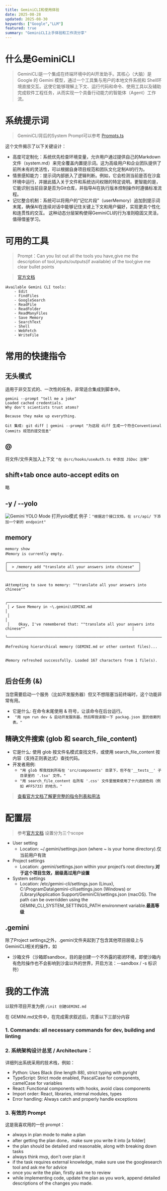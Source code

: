 ```yaml
---
title: GeminiCLI和使用体验
date: 2025-08-28
updated: 2025-08-30
keywords: ["Google","LLM"]
featured: true
summary: "GeminiCLI上手体验和工作流分享"
---
```


# 什么是GeminiCLI
> GeminiCLI是一个集成在终端环境中的AI开发助手。其核心（大脑）是 Google 的 Gemini 模型，通过一个工具集与用户的本地文件系统和 Shell环境直接交互。这使它能够理解上下文、运行代码和命令、使用工具以及辅助完成软件工程任务，从而实现一个具备行动能力的智能体（Agent）工作流。

# 系统提示词
> GeminiCLI背后的System Prompt可以参考 [Prompts.ts](
     https://github.com/google-gemini/gemini-cli/blob/main/packages/core/src/core/prompts.ts)


这个文件揭示了以下关键设计：
- 高度可定制化：系统优先检查环境变量，允许用户通过提供自己的Markdown文件（system.md）来完全覆盖内置提示词。这为高级用户和企业团队提供了前所未有的灵活性，可以根据自身项目规范和团队文化定制AI的行为。
- 情景感知能力：提示词内部嵌入了逻辑判断。例如，它会检测当前是否在沙盒环境中运行，并据此插入关于文件和系统访问权限的特定说明。更智能的是，它能识别当前目录是否为Git仓库，并指导AI在执行版本控制操作时遵循标准流程。
- 记忆整合机制：系统可以将用户的“记忆片段”（userMemory）追加到提示词末尾，确保AI在连续对话中能够记住关键上下文和用户偏好，实现更具个性化和连贯性的交互。
这种动态分层架构使得GeminiCLI的行为准则稳固又灵活，值得借鉴学习。

# 可用的工具
> Prompt：Can you list out all the tools you have,give me the description of tool,inputs/outputs(if available) of the tool;give me clear bullet points 

> [官方文档](https://google-gemini.github.io/gemini-cli/docs/tools/)

```
ℹAvailable Gemini CLI tools:
    - Edit
    - FindFiles
    - GoogleSearch
    - ReadFile
    - ReadFolder
    - ReadManyFiles
    - Save Memory
    - SearchText
    - Shell
    - WebFetch
    - WriteFile
```
# 常用的快捷指令

## 无头模式
适用于非交互式的、一次性的任务，非常适合集成到脚本中。
```  
gemini --prompt "tell me a joke"
Loaded cached credentials.
Why don't scientists trust atoms?

Because they make up everything. 
```

`Git 集成: git diff | gemini --prompt "为这段 diff 生成一个符合Conventional Commits 规范的提交信息"`

## @
将文件/文件夹加入上下文
`"在 @src/hooks/useAuth.ts 中添加 JSDoc 注释"`

## shift+tab once auto-accept edits on
略

## -y / --yolo
![Gemini YOLO Mode](https://res.cloudinary.com/dbrbdlmsx/image/upload/v1756546869/blog_images/geminiYoloMode.png)
打开yolo模式
例子：`"根据这个接口文档，在 src/api/ 下添加一个新的 endpoint"`




## memory
```
memory show
ℹMemory is currently empty.
```

```
╭───────────────────────────────────────────────────────────╮
│  > /memory add "translate all your answers into chinese"  │
╰───────────────────────────────────────────────────────────╯


ℹAttempting to save to memory: ""translate all your answers into chinese""
 
 ╭───────────────────────────────────────────────────────────────────────────────────────────────────────────────────────────╮
 │ ✔ Save Memory in ~\.gemini\GEMINI.md                                                                                     │
 │                                                                                                                           │
 │    Okay, I've remembered that: ""translate all your answers into chinese""                                                │
 ╰───────────────────────────────────────────────────────────────────────────────────────────────────────────────────────────╯

ℹRefreshing hierarchical memory (GEMINI.md or other context files)...
 

ℹMemory refreshed successfully. Loaded 167 characters from 1 file(s).
 

```

## 后台任务 (&)

  当您需要启动一个服务（比如开发服务器）但又不想阻塞当前终端时，这个功能非常有用。

* 它是什么: 在命令末尾使用 & 符号，让该命令在后台运行。
* 
    ` "用 npm run dev & 启动开发服务器，然后帮我读取一下 packag.json 里的依赖列表。"`

## 精确文件搜索 (glob 和 search_file_content)
* 它是什么: 使用 glob 按文件名模式查找文件，或使用 search_file_content 按内容（支持正则表达式）查找代码。
* 开发者用例:
    * `"用 glob 帮我找到所有在 'src/components' 目录下，但不在'__tests__' 子目录里的 '.tsx' 文件。"`
    * `"用 search_file_content 在所有 '.css' 文件里搜索使用了十六进颜色码（例如 #FF5733）的地方。"`

> [查看官方文档了解更完整的指令列表和用法](https://google-gemini.github.io/gemini-cli/docs/cli/commands.html)


# 配置层
> 参考[官方文档](https://google-gemini.github.io/gemini-cli/docs/cli/configuration.html)
设置分为三个scope
- User setting
  - Location: ~/.gemini/settings.json (where ~ is your home directory).仅当前用户有效
- Project settings
  - Location: .gemini/settings.json within your project’s root directory.__对于这个项目生效，层级高过用户设置__
- System settings
  - Location: /etc/gemini-cli/settings.json (Linux), C:\ProgramData\gemini-cli\settings.json (Windows) or /Library/Application Support/GeminiCli/settings.json (macOS). The path can be overridden using the GEMINI_CLI_SYSTEM_SETTINGS_PATH environment variable.__最高等级__

## .gemini
除了Project settings之外，.gemini文件夹起到了包含其他项目层级上与GeminiCLI相关的操作，如
- 沙箱文件（沙箱即sandbox，目的是创建一个不外露的密闭环境，即使沙箱内有危险操作也不会影响到沙盒以外的世界，开启方法：--sandbox / -s 标识符）


# 我的工作流
以软件项目开发为例
`/init 创建GEMINI.md`

在 GEMINI.md文件中，在完成需求叙述后，完善以下三部分内容

### 1. Commands: all necessary commands for dev, building and linting

### 2. 系统架构设计总览 / Architecture：
详细列出系统采用的技术栈，例如：

- Python: Uses Black (line length 88), strict typing with pyright  
- TypeScript: Strict mode enabled, PascalCase for components, camelCase for variables  
- React: Functional components with hooks, avoid class components  
- Import order: React, libraries, internal modules, types  
- Error handling: Always catch and properly handle exceptions  

### 3. 有效的 Prompt
这是我喜欢用的一份 prompt：

- always in plan mode to make a plan  
- after getting the plan done，make sure you write it into [a folder]  
- the plan should be detailed and reasonable, along with breaking down tasks  
- always think mvp, don't over plan it  
- if the task requires external knowledge, make sure use the googlesearch tool and ask me for advice  
- once you write the plan, firstly ask me to review  
- while implementing code, update the plan as you work, append detailed descriptions of the changes you made.

